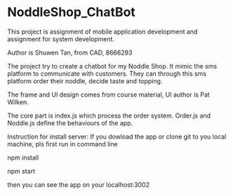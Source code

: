 # NoddleShop_ChatBot

This project is assignment of mobile application development and assignment for system development.

Author is Shuwen Tan, from CAD, 8666293

The project try to create a chatbot for my Noddle Shop. It mimic the sms platform to communicate with customers. They can through this sms platform order their noddle, decide taste and topping.

The frame and UI design comes from course material, UI author is Pat Wilken.

The core part is index.js which process the order system. Order.js and Noddle.js define the behaviours of the app.


Instruction for install server:
If you dowload the app or clone git to you local machine, pls  first run in command line 

npm install

npm start 

then you can see the app on your localhost:3002
